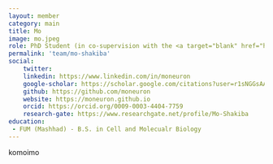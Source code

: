 ```yaml
---
layout: member
category: main
title: Mo
image: mo.jpeg
role: PhD Student (in co-supervision with the <a target="blank" href="http://cbio.mines-paristech.fr/">CBIO</a>)
permalink: 'team/mo-shakiba'
social:
    twitter: 
    linkedin: https://www.linkedin.com/in/moneuron
    google-scholar: https://scholar.google.com/citations?user=r1sNGGsAAAAJ&hl=en
    github: https://github.com/moneuron
    website: https://moneuron.github.io
    orcid: https://orcid.org/0009-0003-4404-7759
    research-gate: https://www.researchgate.net/profile/Mo-Shakiba
education:
 - FUM (Mashhad) - B.S. in Cell and Molecualr Biology
---
```


komoimo